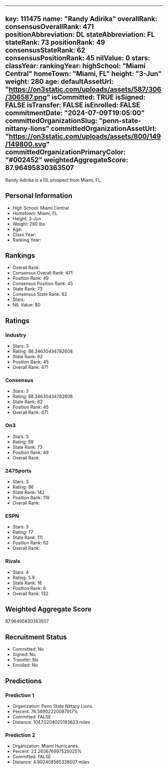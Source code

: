 ---
  key: 111475
  name: "Randy Adirika"
  overallRank: 
  consensusOverallRank: 471
  positionAbbreviation: DL
  stateAbbreviation: FL
  stateRank: 73
  positionRank: 49
  consensusStateRank: 62
  consensusPositionRank: 45
  nilValue: 0
  stars: 
  classYear: 
  rankingYear: 
  highSchool: "Miami Central"
  homeTown: "Miami, FL"
  height: "3-Jun"
  weight: 280
  age: 
  defaultAssetUrl: "https://on3static.com/uploads/assets/587/306/306587.png"
  isCommitted: TRUE
  isSigned: FALSE
  isTransfer: FALSE
  isEnrolled: FALSE
  commitmentDate: "2024-07-09T19:05:00"
  committedOrganizationSlug: "penn-state-nittany-lions"
  committedOrganizationAssetUrl: "https://on3static.com/uploads/assets/800/149/149800.svg"
  committedOrganizationPrimaryColor: "#002452"
  weightedAggregateScore: 87.96495830363507
  ---
  
  Randy Adirika is a DL prospect from Miami, FL.
  
  ## Personal Information
  - High School: Miami Central
  - Hometown: Miami, FL
  - Height: 3-Jun
  - Weight: 280 lbs
  - Age: 
  - Class Year: 
  - Ranking Year: 
  
  ## Rankings
  - Overall Rank: 
  - Consensus Overall Rank: 471
  - Position Rank: 49
  - Consensus Position Rank: 45
  - State Rank: 73
  - Consensus State Rank: 62
  - Stars: 
  - NIL Value: $0
  
  ## Ratings
  
  ### Industry
  - Stars: 3
  - Rating: 88.34630434782608
  - State Rank: 62
  - Position Rank: 45
  - Overall Rank: 471
  
  ### Consensus
  - Stars: 3
  - Rating: 88.34630434782608
  - State Rank: 62
  - Position Rank: 45
  - Overall Rank: 471
  
  ### On3
  - Stars: 3
  - Rating: 88
  - State Rank: 73
  - Position Rank: 49
  - Overall Rank: 
  
  ### 247Sports
  - Stars: 3
  - Rating: 86
  - State Rank: 142
  - Position Rank: 119
  - Overall Rank: 
  
  ### ESPN
  - Stars: 3
  - Rating: 77
  - State Rank: 111
  - Position Rank: 62
  - Overall Rank: 
  
  ### Rivals
  - Stars: 4
  - Rating: 5.9
  - State Rank: 18
  - Position Rank: 6
  - Overall Rank: 132
  
  ## Weighted Aggregate Score
  87.96495830363507
  
  ## Recruitment Status
  - Committed: No
  - Signed: No
  - Transfer: No
  - Enrolled: No
  
  
  
  ## Predictions
  
  ### Prediction 1
  - Organization: Penn State Nittany Lions
  - Percent: 76.56902220087917%
  - Committed: FALSE
  - Distance: 1047.0204025193623 miles
  
  ### Prediction 2
  - Organization: Miami Hurricanes
  - Percent: 22.263676997525025%
  - Committed: FALSE
  - Distance: 4.902408585338507 miles
  